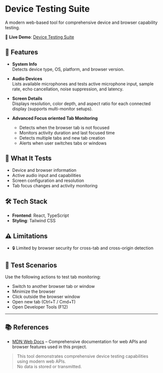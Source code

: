 # Device Testing Suite

A modern web-based tool for comprehensive device and browser capability testing.

🔗 **Live Demo**: [Device Testing Suite](https://device-testing.netlify.app/)

## 🚀 Features

- **System Info**  
  Detects device type, OS, platform, and browser version.

- **Audio Devices**  
  Lists available microphones and tests active microphone input, sample rate, echo cancellation, noise suppression, and latency.

- **Screen Details**  
  Displays resolution, color depth, and aspect ratio for each connected display (supports multi-monitor setups).

- **Advanced Focus oriented Tab Monitoring**  
  - Detects when the browser tab is not focused
  - Monitors activity duration and last focused time
  - Detects multiple tabs and new tab creation
  - Alerts when user switches tabs or windows

## 🧪 What It Tests

- Device and browser information
- Active audio input and capabilities
- Screen configuration and resolution
- Tab focus changes and activity monitoring

## 🛠 Tech Stack

- **Frontend**: React, TypeScript
- **Styling**: Tailwind CSS

## ⚠️ Limitations

- 🔒 Limited by browser security for cross-tab and cross-origin detection

## 📂 Test Scenarios

Use the following actions to test tab monitoring:

- Switch to another browser tab or window
- Minimize the browser
- Click outside the browser window
- Open new tab (Ctrl+T / Cmd+T)
- Open Developer Tools (F12)

---

## 📚 References

- [MDN Web Docs](https://developer.mozilla.org/) – Comprehensive documentation for web APIs and browser features used in this project.


> This tool demonstrates comprehensive device testing capabilities using modern web APIs.  
> No data is stored or transmitted.
